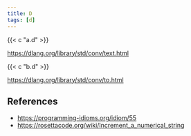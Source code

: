 ```yaml
---
title: D
tags: [d]
---
```


{{< c "a.d" >}}

<https://dlang.org/library/std/conv/text.html>

{{< c "b.d" >}}

<https://dlang.org/library/std/conv/to.html>

## References

- <https://programming-idioms.org/idiom/55>
- <https://rosettacode.org/wiki/Increment_a_numerical_string>
